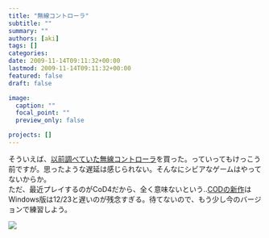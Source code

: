 ```yaml
---
title: "無線コントローラ"
subtitle: ""
summary: ""
authors: [aki]
tags: []
categories: 
date: 2009-11-14T09:11:32+00:00
lastmod: 2009-11-14T09:11:32+00:00
featured: false
draft: false

image:
  caption: ""
  focal_point: ""
  preview_only: false

projects: []
---
```

そういえば、[以前調べていた無線コントローラ](http://chezou.wordpress.com/2009/09/23/pc%e3%81%a7%e3%83%af%e3%82%a4%e3%83%a4%e3%83%ac%e3%82%b9%e3%82%b3%e3%83%b3%e3%83%88%e3%83%ad%e3%83%bc%e3%83%a9%e3%82%92%e4%bd%bf%e3%81%86%e3%81%ab%e3%81%af/)を買った。っていってもけっこう前ですが。思ったような遅延は感じられない。そんなにシビアなゲームはやってないからか。  
ただ、最近プレイするのがCoD4だから、全く意味ないという‥[CODの新作](http://www.modernwarfare2.jp/)はWindows版は12/23と遅いのが残念すぎる。待てないので、もう少し今のバージョンで練習しよう。

[![](https://chezou.files.wordpress.com/2009/11/p_1600_1200_fddd2f30-f71b-4f86-bbae-7095a4841fbd.jpeg)](https://chezou.files.wordpress.com/2009/11/p_1600_1200_fddd2f30-f71b-4f86-bbae-7095a4841fbd.jpeg)


